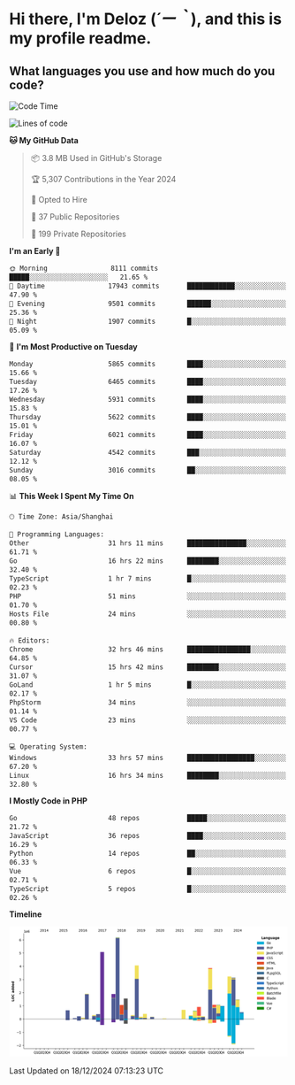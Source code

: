 # **Hi there, I'm Deloz (*´ー｀*), and this is my profile readme.**

## **What languages you use and how much do you code?**

<!--START_SECTION:waka-->
![Code Time](http://img.shields.io/badge/Code%20Time-5%2C302%20hrs%2016%20mins-blue)

![Lines of code](https://img.shields.io/badge/From%20Hello%20World%20I%27ve%20Written-42.5%20million%20lines%20of%20code-blue)

**🐱 My GitHub Data** 

> 📦 3.8 MB Used in GitHub's Storage 
 > 
> 🏆 5,307 Contributions in the Year 2024
 > 
> 💼 Opted to Hire
 > 
> 📜 37 Public Repositories 
 > 
> 🔑 199 Private Repositories 
 > 
**I'm an Early 🐤** 

```text
🌞 Morning                8111 commits        █████░░░░░░░░░░░░░░░░░░░░   21.65 % 
🌆 Daytime                17943 commits       ████████████░░░░░░░░░░░░░   47.90 % 
🌃 Evening                9501 commits        ██████░░░░░░░░░░░░░░░░░░░   25.36 % 
🌙 Night                  1907 commits        █░░░░░░░░░░░░░░░░░░░░░░░░   05.09 % 
```
📅 **I'm Most Productive on Tuesday** 

```text
Monday                   5865 commits        ████░░░░░░░░░░░░░░░░░░░░░   15.66 % 
Tuesday                  6465 commits        ████░░░░░░░░░░░░░░░░░░░░░   17.26 % 
Wednesday                5931 commits        ████░░░░░░░░░░░░░░░░░░░░░   15.83 % 
Thursday                 5622 commits        ████░░░░░░░░░░░░░░░░░░░░░   15.01 % 
Friday                   6021 commits        ████░░░░░░░░░░░░░░░░░░░░░   16.07 % 
Saturday                 4542 commits        ███░░░░░░░░░░░░░░░░░░░░░░   12.12 % 
Sunday                   3016 commits        ██░░░░░░░░░░░░░░░░░░░░░░░   08.05 % 
```


📊 **This Week I Spent My Time On** 

```text
🕑︎ Time Zone: Asia/Shanghai

💬 Programming Languages: 
Other                    31 hrs 11 mins      ███████████████░░░░░░░░░░   61.71 % 
Go                       16 hrs 22 mins      ████████░░░░░░░░░░░░░░░░░   32.40 % 
TypeScript               1 hr 7 mins         █░░░░░░░░░░░░░░░░░░░░░░░░   02.23 % 
PHP                      51 mins             ░░░░░░░░░░░░░░░░░░░░░░░░░   01.70 % 
Hosts File               24 mins             ░░░░░░░░░░░░░░░░░░░░░░░░░   00.80 % 

🔥 Editors: 
Chrome                   32 hrs 46 mins      ████████████████░░░░░░░░░   64.85 % 
Cursor                   15 hrs 42 mins      ████████░░░░░░░░░░░░░░░░░   31.07 % 
GoLand                   1 hr 5 mins         █░░░░░░░░░░░░░░░░░░░░░░░░   02.17 % 
PhpStorm                 34 mins             ░░░░░░░░░░░░░░░░░░░░░░░░░   01.14 % 
VS Code                  23 mins             ░░░░░░░░░░░░░░░░░░░░░░░░░   00.77 % 

💻 Operating System: 
Windows                  33 hrs 57 mins      █████████████████░░░░░░░░   67.20 % 
Linux                    16 hrs 34 mins      ████████░░░░░░░░░░░░░░░░░   32.80 % 
```

**I Mostly Code in PHP** 

```text
Go                       48 repos            █████░░░░░░░░░░░░░░░░░░░░   21.72 % 
JavaScript               36 repos            ████░░░░░░░░░░░░░░░░░░░░░   16.29 % 
Python                   14 repos            ██░░░░░░░░░░░░░░░░░░░░░░░   06.33 % 
Vue                      6 repos             █░░░░░░░░░░░░░░░░░░░░░░░░   02.71 % 
TypeScript               5 repos             █░░░░░░░░░░░░░░░░░░░░░░░░   02.26 % 
```



**Timeline**

![Lines of Code chart](https://raw.githubusercontent.com/deloz/deloz/main/assets/bar_graph.png)


 Last Updated on 18/12/2024 07:13:23 UTC
<!--END_SECTION:waka-->
